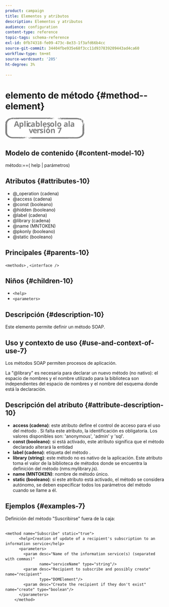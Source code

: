 ```yaml
---
product: campaign
title: Elementos y atributos
description: Elementos y atributos
audience: configuration
content-type: reference
topic-tags: schema-reference
exl-id: 0fb74318-fe09-473c-8e33-1f3afd66b4cc
source-git-commit: 34404fbe935e68f3cc11d937839209443ad4ca60
workflow-type: tm+mt
source-wordcount: '205'
ht-degree: 3%

---
```


# elemento de método {#method--element}

![](../../../assets/v7-only.svg)

## Modelo de contenido {#content-model-10}

método:==( help | parámetros)

## Atributos {#attributes-10}

* @_operation (cadena)
* @access (cadena)
* @const (booleano)
* @hidden (booleano)
* @label (cadena)
* @library (cadena)
* @name (MNTOKEN)
* @pkonly (booleano)
* @static (booleano)

## Principales {#parents-10}

`<methods>`  ,  `<interface />`

## Niños {#children-10}

* `<help>`
* `<parameters>`

## Descripción {#description-10}

Este elemento permite definir un método SOAP.

## Uso y contexto de uso {#use-and-context-of-use-7}

Los métodos SOAP permiten procesos de aplicación.

La &quot;@library&quot; es necesaria para declarar un nuevo método (no nativo): el espacio de nombres y el nombre utilizado para la biblioteca son independientes del espacio de nombres y el nombre del esquema donde está la declaración.

## Descripción del atributo {#attribute-description-10}

* **access (cadena)**: este atributo define el control de acceso para el uso del método . Si falta este atributo, la identificación es obligatoria. Los valores disponibles son: &#39;anonymous&#39;, &#39;admin&#39; y &#39;sql&#39;.
* **const (booleano)**: si está activado, este atributo significa que el método declarado alterará la entidad
* **label (cadena)**: etiqueta del método .
* **library (string)**: este método no es nativo de la aplicación. Este atributo toma el valor de la biblioteca de métodos donde se encuentra la definición del método (nms:mylibrary.js).
* **name (MNTOKEN)**: nombre de método único.
* **static (booleano)**: si este atributo está activado, el método se considera autónomo, se deben especificar todos los parámetros del método cuando se llame a él.

## Ejemplos {#examples-7}

Definición del método &quot;Suscribirse&quot; fuera de la caja:

```
 
<method name="Subscribe" static="true">
      <help>Creation of update of a recipient's subscription to an information service</help>
      <parameters>
        <param desc="Name of the information service(s) (separated with commas)"
               name="serviceName" type="string"/>
        <param desc="Recipient to subscribe and possibly create" name="recipient"
               type="DOMElement"/>
        <param desc="Create the recipient if they don't exist" name="create" type="boolean"/>
      </parameters>     
    </method>
```
